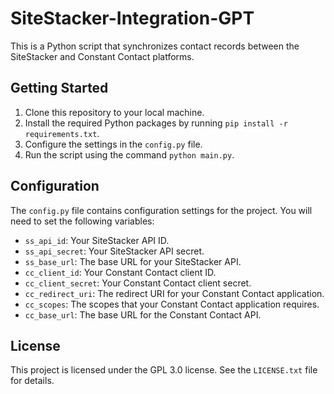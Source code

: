 # SiteStacker-Integration-GPT

This is a Python script that synchronizes contact records between the SiteStacker and Constant Contact platforms.

## Getting Started

1. Clone this repository to your local machine.
2. Install the required Python packages by running `pip install -r requirements.txt`.
3. Configure the settings in the `config.py` file.
4. Run the script using the command `python main.py`.

## Configuration

The `config.py` file contains configuration settings for the project. You will need to set the following variables:

* `ss_api_id`: Your SiteStacker API ID.
* `ss_api_secret`: Your SiteStacker API secret.
* `ss_base_url`: The base URL for your SiteStacker API.
* `cc_client_id`: Your Constant Contact client ID.
* `cc_client_secret`: Your Constant Contact client secret.
* `cc_redirect_uri`: The redirect URI for your Constant Contact application.
* `cc_scopes`: The scopes that your Constant Contact application requires.
* `cc_base_url`: The base URL for the Constant Contact API.

## License

This project is licensed under the GPL 3.0 license. See the `LICENSE.txt` file for details.
